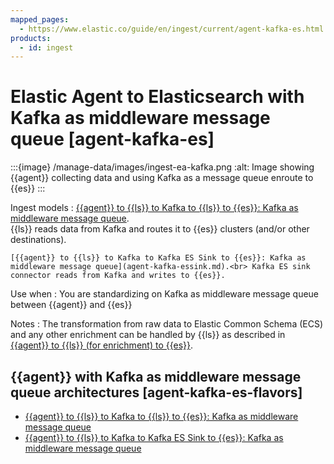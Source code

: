 ```yaml
---
mapped_pages:
  - https://www.elastic.co/guide/en/ingest/current/agent-kafka-es.html
products:
  - id: ingest
---
```


# Elastic Agent to Elasticsearch with Kafka as middleware message queue [agent-kafka-es]

:::{image} /manage-data/images/ingest-ea-kafka.png
:alt: Image showing {{agent}} collecting data and using Kafka as a message queue enroute to {{es}}
:::

Ingest models
:   [{{agent}} to {{ls}} to Kafka to {{ls}} to {{es}}: Kafka as middleware message queue](agent-kafka-ls.md).<br> {{ls}} reads data from Kafka and routes it to {{es}} clusters (and/or other destinations).

    [{{agent}} to {{ls}} to Kafka to Kafka ES Sink to {{es}}: Kafka as middleware message queue](agent-kafka-essink.md).<br> Kafka ES sink connector reads from Kafka and writes to {{es}}.


Use when
:   You are standardizing on Kafka as middleware message queue between {{agent}} and {{es}}

Notes
:   The transformation from raw data to Elastic Common Schema (ECS) and any other enrichment can be handled by {{ls}} as described in [{{agent}} to {{ls}} (for enrichment) to {{es}}](ls-enrich.md).


## {{agent}} with Kafka as middleware message queue architectures [agent-kafka-es-flavors]

* [{{agent}} to {{ls}} to Kafka to {{ls}} to {{es}}: Kafka as middleware message queue](agent-kafka-ls.md)
* [{{agent}} to {{ls}} to Kafka to Kafka ES Sink to {{es}}: Kafka as middleware message queue](agent-kafka-essink.md)



